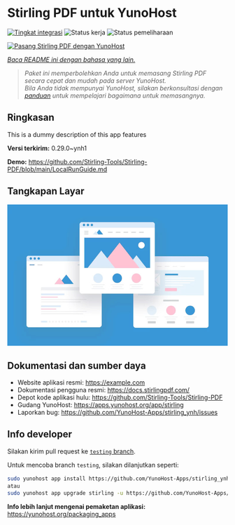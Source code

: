 <!--
N.B.: README ini dibuat secara otomatis oleh <https://github.com/YunoHost/apps/tree/master/tools/readme_generator>
Ini TIDAK boleh diedit dengan tangan.
-->

# Stirling PDF untuk YunoHost

[![Tingkat integrasi](https://dash.yunohost.org/integration/stirling.svg)](https://ci-apps.yunohost.org/ci/apps/stirling/) ![Status kerja](https://ci-apps.yunohost.org/ci/badges/stirling.status.svg) ![Status pemeliharaan](https://ci-apps.yunohost.org/ci/badges/stirling.maintain.svg)

[![Pasang Stirling PDF dengan YunoHost](https://install-app.yunohost.org/install-with-yunohost.svg)](https://install-app.yunohost.org/?app=stirling)

*[Baca README ini dengan bahasa yang lain.](./ALL_README.md)*

> *Paket ini memperbolehkan Anda untuk memasang Stirling PDF secara cepat dan mudah pada server YunoHost.*  
> *Bila Anda tidak mempunyai YunoHost, silakan berkonsultasi dengan [panduan](https://yunohost.org/install) untuk mempelajari bagaimana untuk memasangnya.*

## Ringkasan

This is a dummy description of this app features


**Versi terkirim:** 0.29.0~ynh1

**Demo:** <https://github.com/Stirling-Tools/Stirling-PDF/blob/main/LocalRunGuide.md>

## Tangkapan Layar

![Tangkapan Layar pada Stirling PDF](./doc/screenshots/example.jpg)

## Dokumentasi dan sumber daya

- Website aplikasi resmi: <https://example.com>
- Dokumentasi pengguna resmi: <https://docs.stirlingpdf.com/>
- Depot kode aplikasi hulu: <https://github.com/Stirling-Tools/Stirling-PDF>
- Gudang YunoHost: <https://apps.yunohost.org/app/stirling>
- Laporkan bug: <https://github.com/YunoHost-Apps/stirling_ynh/issues>

## Info developer

Silakan kirim pull request ke [`testing` branch](https://github.com/YunoHost-Apps/stirling_ynh/tree/testing).

Untuk mencoba branch `testing`, silakan dilanjutkan seperti:

```bash
sudo yunohost app install https://github.com/YunoHost-Apps/stirling_ynh/tree/testing --debug
atau
sudo yunohost app upgrade stirling -u https://github.com/YunoHost-Apps/stirling_ynh/tree/testing --debug
```

**Info lebih lanjut mengenai pemaketan aplikasi:** <https://yunohost.org/packaging_apps>
